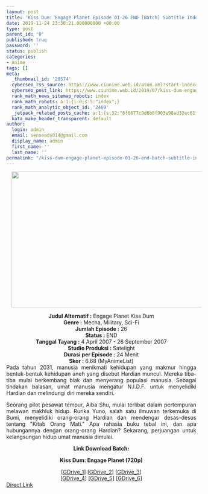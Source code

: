 ```yaml
---
layout: post
title: 'Kiss Dum: Engage Planet Episode 01-26 END [Batch] Subtitle Indonesia'
date: 2019-11-24 23:30:21.000000000 +00:00
type: post
parent_id: '0'
published: true
password: ''
status: publish
categories:
- Anime
tags: []
meta:
  _thumbnail_id: '20574'
  cyberseo_rss_source: https://www.ciunime.web.id/atom.xml?start-index=1501&max-results=150
  cyberseo_post_link: https://www.ciunime.web.id/2019/07/kiss-dum-engage-planet-episode-01-26.html
  rank_math_news_sitemap_robots: index
  rank_math_robots: a:1:{i:0;s:5:"index";}
  rank_math_analytic_object_id: '2469'
  _jetpack_related_posts_cache: a:1:{s:32:"8f6677c9d6b0f903e98ad32ec61f8deb";a:2:{s:7:"expires";i:1662926715;s:7:"payload";a:0:{}}}
  kata_make_header_transparent: default
author:
  login: admin
  email: senseads014@gmail.com
  display_name: admin
  first_name: ''
  last_name: ''
permalink: "/kiss-dum-engage-planet-episode-01-26-end-batch-subtitle-indonesia/"
---
```

<div class="separator" style="clear: both; text-align: center;"><a href="https://1.bp.blogspot.com/-NRObQ914Mm4/XSDdY8zhdYI/AAAAAAAAbH4/wl5GXdJKRQMN5NTa5fUPfQBDmrQ4s6rFwCLcBGAs/s1600/Kiss%2BDum%2B-%2BEngage%2BPlanet.jpg" imageanchor="1" style="margin-left: 1em; margin-right: 1em;"><img border="0" data-original-height="720" data-original-width="1280" height="360" src="{{ site.baseurl }}/assets/2019/11/Kiss%2BDum%2B-%2BEngage%2BPlanet.jpg" width="640" /></a></div>
<p>
<div style="text-align: center;"><b>Judul</b><b><b> Alternatif</b> :</b> Engage Planet Kiss Dum</div>
<div style="text-align: center;"><b><b>Genre :</b></b> Mecha, Military, Sci-Fi</div>
<div style="text-align: center;"><b>Jumlah Episode :</b> 26<br /><b>Status :&nbsp;</b>END<br /><b>Tanggal Tayang :</b> 4 April 2007 - 26 September 2007<br /><b>Studio Produksi :</b> Satelight<br /><b>Durasi per Episode :</b> 24 Menit</div>
<div style="text-align: center;"><b>Skor :</b> 6.68 (MyAnimeList)</div>
<div style="text-align: center;"></div>
<div style="text-align: justify;">Pada tahun 2031, manusia menikmati kehidupan yang makmur hingga bentuk-bentuk kehidupan aneh yang disebut Hardian muncul. Mereka tiba-tiba mulai berkembang biak dan menyerang populasi manusia. Sebagai tindakan balasan, umat manusia mengatur N.I.D.F. untuk menyelidiki Hardian dan melindungi diri mereka sendiri.</p>
<p>Seorang pilot pesawat tempur, Aiba Shu, mulai terlibat dalam pertempuran melawan makhluk hidup. Rurika Yuno, salah satu ilmuwan terkemuka di Bumi, menyelidiki orang-orang Hardian dan mendengar desas-desus tentang "Kitab Orang Mati." Apa rahasia buku tebal ini, dan apa hubungannya dengan orang-orang Hardian? Sekarang, perjuangan untuk kelangsungan hidup umat manusia dimulai.</p></div>
<div style="text-align: justify;"></div>
<div style="text-align: justify;"></div>
<div style="text-align: center;"><b>Link Download Batch:</b></div>
<div style="text-align: center;">
<div style="text-align: center;"></div>
<p><b>Kiss Dum: Engage Planet (720p)</b></div>
<div style="text-align: center;">[<a href="https://drive.google.com/uc?export=download&amp;id=1DQFcvd2-AQYkxY3SHDoXl7-4QAj9JlJ8" target="_blank" rel="noopener">GDrive_1</a>] [<a href="https://drive.google.com/uc?export=download&amp;id=1JGjgZjzro8uoas0iFEGQc1d6Ac-VCL32" target="_blank" rel="noopener">GDrive_2</a>] [<a href="https://drive.google.com/uc?export=download&amp;id=1PgEs-ck_U_lBIWL0oO4s33MrhY39eT8t" target="_blank" rel="noopener">GDrive_3</a>]<br />[<a href="https://drive.google.com/uc?id=1MSW3FcBGiVnN8sBoDuON3UeCB2QCm2ej" target="_blank" rel="noopener">GDrive_4</a>] [<a href="https://drive.google.com/uc?id=1BM58L_rPHeTFWgoF7y-03VCUprzOOAZx" target="_blank" rel="noopener">GDrive_5</a>] [<a href="https://drive.google.com/uc?id=1r2RG3nVMoVZsLUH2oWeyP-HXrz9ywAp_" target="_blank" rel="noopener">GDrive_6</a>]</div>
<link rel="stylesheet" href="https://cdnjs.cloudflare.com/ajax/libs/font-awesome/4.7.0/css/font-awesome.min.css" />
<div class="divbtn"> <a href="https://handymansurrender.com/fihup8buzv?key=94550f7ce39444073321dde3b8782f97" class="btn"><i class="fa fa-download"></i> Direct Link</a> </div>
